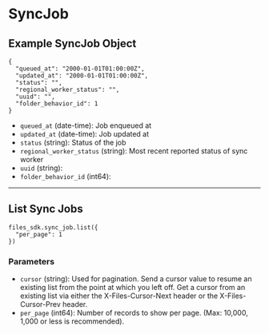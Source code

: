# SyncJob

## Example SyncJob Object

```
{
  "queued_at": "2000-01-01T01:00:00Z",
  "updated_at": "2000-01-01T01:00:00Z",
  "status": "",
  "regional_worker_status": "",
  "uuid": "",
  "folder_behavior_id": 1
}
```

* `queued_at` (date-time): Job enqueued at
* `updated_at` (date-time): Job updated at
* `status` (string): Status of the job
* `regional_worker_status` (string): Most recent reported status of sync worker
* `uuid` (string): 
* `folder_behavior_id` (int64): 


---

## List Sync Jobs

```
files_sdk.sync_job.list({
  "per_page": 1
})
```

### Parameters

* `cursor` (string): Used for pagination.  Send a cursor value to resume an existing list from the point at which you left off.  Get a cursor from an existing list via either the X-Files-Cursor-Next header or the X-Files-Cursor-Prev header.
* `per_page` (int64): Number of records to show per page.  (Max: 10,000, 1,000 or less is recommended).
